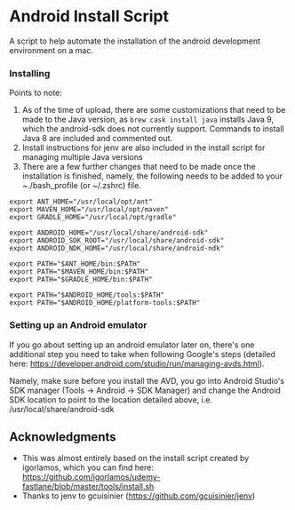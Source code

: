 # Android Install Script

A script to help automate the installation of the android development environment on a mac. 

### Installing

Points to note:

1. As of the time of upload, there are some customizations that need to be made to the Java version,
as `brew cask install java` installs Java 9, which the android-sdk does not currently support. Commands
to install Java 8 are included and commented out.
2. Install instructions for jenv are also included in the install script for managing multiple Java versions
3. There are a few further changes that need to be made once the installation is finished, namely, the following
needs to be added to your ~./bash_profile (or ~/.zshrc) file.

```
export ANT_HOME="/usr/local/opt/ant"
export MAVEN_HOME="/usr/local/opt/maven"
export GRADLE_HOME="/usr/local/opt/gradle"

export ANDROID_HOME="/usr/local/share/android-sdk"
export ANDROID_SDK_ROOT="/usr/local/share/android-sdk"
export ANDROID_NDK_HOME="/usr/local/share/android-ndk"

export PATH="$ANT_HOME/bin:$PATH"
export PATH="$MAVEN_HOME/bin:$PATH"
export PATH="$GRADLE_HOME/bin:$PATH"

export PATH="$ANDROID_HOME/tools:$PATH"
export PATH="$ANDROID_HOME/platform-tools:$PATH"
```

### Setting up an Android emulator

If you go about setting up an android emulator later on, there's one additional step you need to take when
following Google's steps (detailed here: https://developer.android.com/studio/run/managing-avds.html).

Namely, make sure before you install the AVD, you go into Android Studio's SDK manager (Tools -> Android -> SDK Manager)
and change the Android SDK location to point to the location detailed above, i.e. /usr/local/share/android-sdk

## Acknowledgments

* This was almost entirely based on the install script created by igorlamos, which you can 
find here: https://github.com/igorlamos/udemy-fastlane/blob/master/tools/install.sh
* Thanks to jenv to gcuisinier (https://github.com/gcuisinier/jenv)